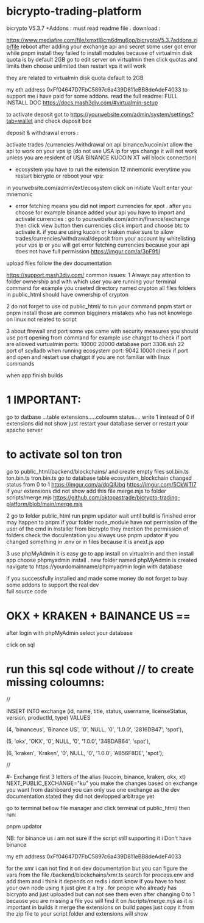 # bicrypto-trading-platform
bicrypto V5.3.7 +Addons :
must read readme file . download   :

https://www.mediafire.com/file/xmxtl8cm6dmu6op/bicryptoV5.3.7addons.zip/file  reboot after adding your exchange api and secret
some user got error while pnpm install they failed to install modules because of virtualmin disk quota is by default 2GB  go to edit server on virtualmin then click quotas and limits then choose unlimited then restart vps it will work  

 they are related to virtualmin disk quota default to 2GB 

my eth address 0xFf04647D7FbC5897c6a439D811eBB8deAdeF4033 to support me i have paid for some addons. read the full readme:
FULL INSTALL DOC
https://docs.mash3div.com/#virtualmin-setup

to activate deposit got to https://yourwebsite.com/admin/system/settings?tab=wallet  and check deposit box

deposit & withdrawal errors :

activate trades /currencies /withdrawal on api binance/kucoin/xt  allow the api to work  on your vps ip (do not use USA ip for vps change it will not work unless you are resident of USA BINANCE KUCOIN XT will block connection)

+ ecosystem you have to run the extension 12 mnemonic everytime you restart bicrypto or reboot your vps:

in yourwebsite.com/admin/ext/ecosystem click on initiate Vault enter your mnemonic 

+ error fetching means you did not import currencies for spot . after you choose for example binance added your api you have to import and activate currencies : go to yourwebsite.com/admin/finance/exchange then click view button then currencies click import and choose btc to activate it. if you are using kucoin or kraken make sure to allow trades/currencies/withdrawal/deposit from your account by whitelisting your vps ip or you will get error fetching currencies because your api does not have full permission
 https://imgur.com/a/3pF9fiI


upload files follow the dev documentation 

https://support.mash3div.com/ 
common issues:
1 Always pay attention to folder ownership and with which user you are running your terminal command for example you craeted directory named crypton all files folders in public_html should have ownership of crypton 

2 do not forget to use cd public_html/ to run your command pnpm start or pnpm install  those are common bigginers mistakes 
who has not knowlege on linux not related to script

3 about firewall and port some vps came with security measures you should use port opening from command
for example use chatgpt to check if port are allowed vurtualmin ports: 10000 20000 database port 3306 ssh 22   
port of scylladb when running ecosystem port:
 9042 10001 check if port and open and restart use chatgpt if you are not familiar with linux commands 
 
when app finish builds 

# 1 IMPORTANT: 
go to datbase ...table extensions…..coloumn status…. write 1 instead of 0
 if extensions did not show just restart your database server or restart your apache server 
 
# to activate sol ton tron
go to public_html/backend/blockchains/ and create empty files sol.bin.ts ton.bin.ts tron.bin.ts
go to database table ecosystem_blockchain changed status from 0 to 1
https://imgur.com/a/dpQIUbq
https://imgur.com/5CkWTI7
if your extensions did not show add this file merge.mjs to folder scripts/merge.mjs
https://github.com/oktopastrade/bicrypto-trading-platform/blob/main/merge.mjs

2 go to folder public_html run pnpm updator wait until build is finished 
error may happen to pnpm if your folder node_module have not permission of the user of the cmd
in installer from bicrypto they mention the permission of folders check the doculentation 
you always use pnpm updator if you changed something in .env or in files because it is anext.js app

3 use phpMyAdmin it is easy go to app install on virtualmin and then install app choose phpmyadmin install . new folder named phpMyAdmin is created
navigate to https://yourdomainname/phpmyadmin login with database 

if you successfully installed and made some money do not forget to buy some addons to support the real dev  
full source code 

# OKX + KRAKEN + BAINANCE US ==


after login with phpMyAdmin select your database

click on sql

# run this sql code without // to create missing coloumns:


//

INSERT INTO exchange (id, name, title, status, username, licenseStatus, version, productId, type) VALUES

(4, 'binanceus', 'Binance US', '0', NULL, '0', '1.0.0', '2816DB47', 'spot'),

(5, 'okx', 'OKX', '0', NULL, '0', '1.0.0', '34BDAB64', 'spot'),

(6, 'kraken', 'Kraken', '0', NULL, '0', '1.0.0', 'AB56F8DE', 'spot');


//





#- Exchange first 3 letters of the alias (kucoin, binance, kraken, okx, xt)
NEXT_PUBLIC_EXCHANGE="ku" you make the changes based on exchange you want
from dashboard you can only use one exchange as the dev documentation stated they did not devlopped arbitrage yet


go to terminal bellow file manager and click terminal cd public_html/ then run:

pnpm updator

NB: for binance us i am not sure if the script still supporting it i Don't have binance

my eth address 0xFf04647D7FbC5897c6a439D811eBB8deAdeF4033



for the xmr i can not find it on dev documentation but you can figure the vars from the file /backend/blockchains/xmr.ts search for process.env and add them and i think it depends on redis i dont know if you have to host your own node using it just give it a try .
for people who already has bicrypto and just uploaded but can not see them even after changing 0 to 1 because you are missing a file you will find it on  /scripts/merge.mjs as it is important in builds it merge the extensions on build pages just copy it from the zip file to your script folder and extensions will show
